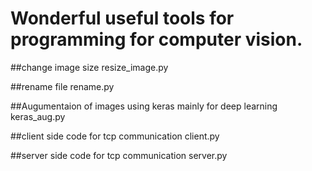 # Wonderful useful tools for programming for computer vision.

##change image size
resize_image.py

##rename file
rename.py

##Augumentaion of images using keras mainly for deep learning 
keras_aug.py 

##client side code for tcp communication
client.py

##server side code for tcp communication
server.py
